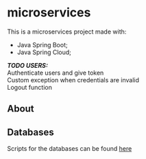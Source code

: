 # microservices
This is a microservices project made with:
  - Java Spring Boot;
  - Java Spring Cloud;
  
**_TODO USERS:_** <br/>
Authenticate users and give token <br/>
Custom exception when credentials are invalid <br/>
Logout function <br/>
  
## About


## Databases
Scripts for the databases can be found [here](scripts)
